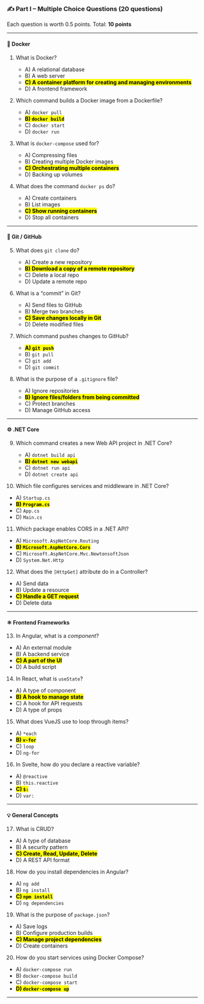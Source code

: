 ### ✍️ **Part I – Multiple Choice Questions (20 questions)**  
Each question is worth 0.5 points. Total: **10 points**

---

#### 🐳 **Docker**

1. What is Docker?  
   - A) A relational database  
   - B) A web server  
   - **<mark>C) A container platform for creating and managing environments</mark>**
   - D) A frontend framework  

2. Which command builds a Docker image from a Dockerfile?  
   - A) `docker pull`  
   - **<mark>B) `docker build`</mark>**    
   - C) `docker start`
   - D) `docker run`

3. What is `docker-compose` used for?  
   - A) Compressing files  
   - B) Creating multiple Docker images  
   - **<mark>C) Orchestrating multiple containers</mark>**  
   - D) Backing up volumes  

4. What does the command `docker ps` do?  
   - A) Create containers  
   - B) List images  
   - **<mark>C) Show running containers</mark>**  
   - D) Stop all containers  

---

#### 🌿 **Git / GitHub**

5. What does `git clone` do?  
   - A) Create a new repository  
   - **<mark>B) Download a copy of a remote repository</mark>**  
   - C) Delete a local repo  
   - D) Update a remote repo  

6. What is a “commit” in Git?  
   - A) Send files to GitHub  
   - B) Merge two branches  
   - **<mark>C) Save changes locally in Git</mark>**  
   - D) Delete modified files  

7. Which command pushes changes to GitHub?  
   - **<mark>A) `git push`</mark>**  
   - B) `git pull`  
   - C) `git add`  
   - D) `git commit`  

8. What is the purpose of a `.gitignore` file?  
   - A) Ignore repositories  
   - **<mark>B) Ignore files/folders from being committed</mark>**  
   - C) Protect branches  
   - D) Manage GitHub access  

---

#### ⚙️ **.NET Core**

9. Which command creates a new Web API project in .NET Core?  
   - A) `dotnet build api`  
   - **<mark>B) `dotnet new webapi`</mark>**  
   - C) `dotnet run api`  
   - D) `dotnet create api`  

10. Which file configures services and middleware in .NET Core?  
   - A) `Startup.cs`  
   - **<mark>B) `Program.cs`</mark>**  
   - C) `App.cs`  
   - D) `Main.cs`  

11. Which package enables CORS in a .NET API?  
   - A) `Microsoft.AspNetCore.Routing`  
   - **<mark>B) `Microsoft.AspNetCore.Cors`</mark>**  
   - C) `Microsoft.AspNetCore.Mvc.NewtonsoftJson`  
   - D) `System.Net.Http`  

12. What does the `[HttpGet]` attribute do in a Controller?  
   - A) Send data  
   - B) Update a resource  
   - **<mark>C) Handle a GET request</mark>**  
   - D) Delete data  

---

#### ⚛️ **Frontend Frameworks**

13. In Angular, what is a *component*?  
   - A) An external module  
   - B) A backend service  
   - **<mark>C) A part of the UI</mark>**  
   - D) A build script  

14. In React, what is `useState`?  
   - A) A type of component  
   - **<mark>B) A hook to manage state</mark>**  
   - C) A hook for API requests  
   - D) A type of props  

15. What does VueJS use to loop through items?  
   - A) `*each`  
   - **<mark>B) `v-for`</mark>**  
   - C) `loop`  
   - D) `ng-for`  

16. In Svelte, how do you declare a reactive variable?  
   - A) `@reactive`  
   - B) `this.reactive`  
   - **<mark>C) `$:`</mark>**  
   - D) `var:`  

---

#### 💡 **General Concepts**

17. What is CRUD?  
   - A) A type of database  
   - B) A security pattern  
   - **<mark>C) Create, Read, Update, Delete</mark>**  
   - D) A REST API format  

18. How do you install dependencies in Angular?  
   - A) `ng add`  
   - B) `ng install`  
   - **<mark>C) `npm install`</mark>**  
   - D) `ng dependencies`  

19. What is the purpose of `package.json`?  
   - A) Save logs  
   - B) Configure production builds  
   - **<mark>C) Manage project dependencies</mark>**  
   - D) Create containers  

20. How do you start services using Docker Compose?  
   - A) `docker-compose run`  
   - B) `docker-compose build`  
   - C) `docker-compose start`  
   - **<mark>D) `docker-compose up`</mark>**  

---
